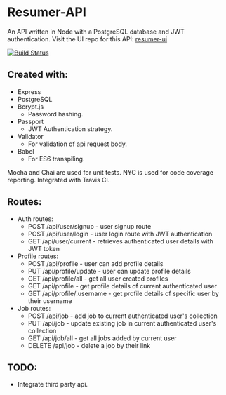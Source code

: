 # Resumer-API

An API written in Node with a PostgreSQL database and JWT authentication.
Visit the UI repo for this API: [resumer-ui](https://github.com/ebcp-dev/resumer-ui)

[![Build Status](https://travis-ci.org/ebcp-dev/resumer-api.svg?branch=master)](https://travis-ci.org/ebcp-dev/resumer-api)

## Created with:

- Express
- PostgreSQL
- Bcrypt.js
  - Password hashing.
- Passport
  - JWT Authentication strategy.
- Validator
  - For validation of api request body.
- Babel
  - For ES6 transpiling.

Mocha and Chai are used for unit tests. NYC is used for code coverage reporting. Integrated with Travis CI.

## Routes:

- Auth routes:
  - POST /api/user/signup - user signup route
  - POST /api/user/login - user login route with JWT authentication
  - GET /api/user/current - retrieves authenticated user details with JWT token
- Profile routes:
  - POST /api/profile - user can add profile details
  - PUT /api/profile/update - user can update profile details
  - GET /api/profile/all - get all user created profiles
  - GET /api/profile - get profile details of current authenticated user
  - GET /api/profile/:username - get profile details of specific user by their username
- Job routes:
  - POST /api/job - add job to current authenticated user's collection
  - PUT /api/job - update existing job in current authenticated user's collection
  - GET /api/job/all - get all jobs added by current user
  - DELETE /api/job - delete a job by their link

## TODO:

- Integrate third party api.

